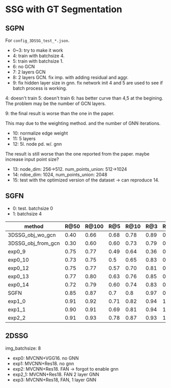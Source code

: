 # SSG with GT Segmentation
## SGPN
For `config_3DSSG_test_*.json`.
- 0~3: try to make it work
- 4: train with batchsize 4.
- 5: train with batchsize 1.
- 6: no GCN
- 7: 2 layers GCN
- 8: 2 layers GCN. fix imp. with adding residual and aggr.
- 9: fix hidden layer size in gnn. fix network init
4 and 5 are used to see if batch process is working.

4: doesn't train
5: doesn't train
6: has better curve than 4,5 at the begining. The problem may be the number of GCN layers.

9: the final result is worse than the one in the paper.

This may due to the weighting method. and the number of GNN iterations.

- 10: normalize edge weight
- 11: 5 layers
- 12: 5l. node pd. w/. gnn

The result is still worse than the one reported from the paper. maybe increase input point size?

- 13: node_dim: 256->512. num_points_union: 512->1024
- 14: ndoe_dim: 1024, num_points_union: 2048
- 15: test with the optimized version of the dataset -> can reproduce 14.

## SGFN
- 0: test. batchsize 0
- 1: batchsize 4


| method             | R@50 | R@100| R@5  | R@10 | R@3  | R@10 |
|--------------------|------|------|------|------|------|------|
| 3DSSG_obj_wo_gcn   | 0.40 | 0.66 | 0.68 | 0.78 | 0.89 | 0.93 |
| 3DSSG_obj_from_gcn | 0.30 | 0.60 | 0.60 | 0.73 | 0.79 | 0.91 |
| exp0_9             | 0.75 | 0.77 | 0.49 | 0.64 | 0.36 | 0.51 |
| exp0_10            | 0.73 | 0.75 | 0.5  | 0.65 | 0.83 | 0.86 |
| exp0_12            | 0.75 | 0.77 | 0.57 | 0.70 | 0.81 | 0.92 |
| exp0_13            | 0.77 | 0.80 | 0.63 | 0.76 | 0.85 | 0.97 |
| exp0_14            | 0.72 | 0.79 | 0.60 | 0.74 | 0.83 | 0.95 |
| SGFN               | 0.85 | 0.87 | 0.7  | 0.8  | 0.97 | 0.99 |
| exp1_0             | 0.91 | 0.92 | 0.71 | 0.82 | 0.94 | 1.00 |
| exp1_1             | 0.90 | 0.91 | 0.69 | 0.81 | 0.94 | 1.00 |
| exp2_2             | 0.91 | 0.93 | 0.78 | 0.87 | 0.93 | 1.00 |

## 2DSSG
img_batchsize: 8
- exp0: MVCNN+VGG16. no GNN
- exp1: MVCNN+Res18. no gnn
- exp2: MVCNN+Res18. FAN -> forgot to enable gnn
- exp2_1: MVCNN+Res18. FAN 2 layer GNN
- exp3: MVCNN+Res18, FAN, 1 layer GNN
